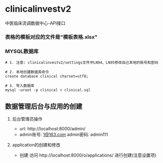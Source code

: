# clinicalinvestv2
中医临床流调数据中心-API接口

### 表格的模板对应的文件是"模板表格.xlsx"

### MYSQL数据库
```shell
# 1. 注意: clinicalinvestv2/settings文件中LN94、LN95修改自己本地的账号和密码

# 2. 本地创建数据库命令
create database clinical charset=utf8;

# 3. 导入数据库
mysql -uroot -p clinical < clinical.sql
```

## 数据管理后台与应用的创建
1. 后台管理员操作
    - url: http://localhost:8000/admin/
    - admin账号: 1@163.com
       admin密码: admin111

2. application的创建和修改
    - 创建
    访问 http://localhost:8000/o/applications/ 进行创建(注意设置项)






